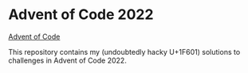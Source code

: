 # Advent of Code 2022

[Advent of Code](https://adventofcode.com/2022/about)

This repository contains my (undoubtedly hacky U+1F601) solutions to challenges in Advent of Code 2022.
